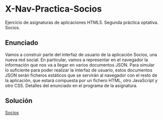 # X-Nav-Practica-Socios
Ejercicio de asignaturas de aplicaciones HTML5. Segunda práctica optativa. Socios.

## Enunciado
Vamos a construir parte del interfaz de usuario de la aplicación Socios, una nueva red social. En particular, vamos a representar en el navegador la información que nos va a llegar en varios documentos JSON. Para simular lo suficiente para poder realizar la interfaz de usuario, estos documentos JSON serán ficheros estáticos que se servirán al navegador con el resto de la aplicación, que estará compuesta por un fichero HTML, otro JavaScript y otro CSS. Detalles del enunciado en el programa de la asignatura.

## Solución
[Socios](https://merinhunter.github.io/X-Nav-Practica-Socios)
